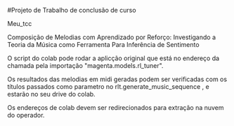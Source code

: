 #Projeto  de Trabalho de conclusão de curso

Meu_tcc

Composição de Melodias com Aprendizado por
Reforço: Investigando a Teoria da Música como
Ferramenta Para Inferência de Sentimento

O script do colab pode rodar a aplicção original que está no endereço da chamada pela importação "magenta.models.rl_tuner".

Os resultados das melodias em midi geradas podem ser verificadas com os títulos passados como parametro no rlt.generate_music_sequence , e estarão no seu drive do colab.

Os endereços de colab devem ser redirecionados para extração na nuvem do operador.
